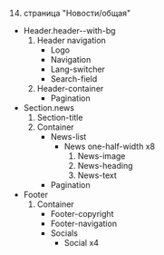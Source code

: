 14. страница "Новости/общая"
  * Header.header--with-bg
    1. Header navigation
        * Logo 
        * Navigation
        * Lang-switcher
        * Search-field
    2. Header-container
        * Pagination
  * Section.news
    1. Section-title
    2. Container
        * News-list
          * News one-half-width x8
              1. News-image
              2. News-heading
              3. News-text
        * Pagination
  * Footer
    1. Container
        * Footer-copyright
        * Footer-navigation
        * Socials
            * Social x4
